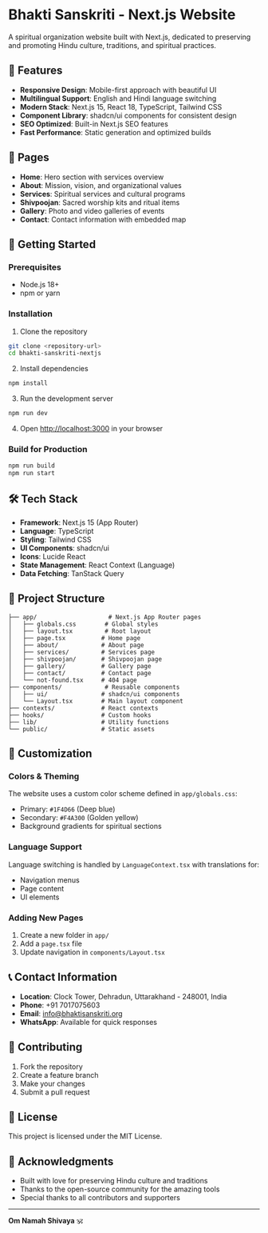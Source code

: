 # Bhakti Sanskriti - Next.js Website

A spiritual organization website built with Next.js, dedicated to preserving and promoting Hindu culture, traditions, and spiritual practices.

## 🌟 Features

- **Responsive Design**: Mobile-first approach with beautiful UI
- **Multilingual Support**: English and Hindi language switching
- **Modern Stack**: Next.js 15, React 18, TypeScript, Tailwind CSS
- **Component Library**: shadcn/ui components for consistent design
- **SEO Optimized**: Built-in Next.js SEO features
- **Fast Performance**: Static generation and optimized builds

## 📱 Pages

- **Home**: Hero section with services overview
- **About**: Mission, vision, and organizational values
- **Services**: Spiritual services and cultural programs
- **Shivpoojan**: Sacred worship kits and ritual items
- **Gallery**: Photo and video galleries of events
- **Contact**: Contact information with embedded map

## 🚀 Getting Started

### Prerequisites

- Node.js 18+ 
- npm or yarn

### Installation

1. Clone the repository
```bash
git clone <repository-url>
cd bhakti-sanskriti-nextjs
```

2. Install dependencies
```bash
npm install
```

3. Run the development server
```bash
npm run dev
```

4. Open [http://localhost:3000](http://localhost:3000) in your browser

### Build for Production

```bash
npm run build
npm run start
```

## 🛠 Tech Stack

- **Framework**: Next.js 15 (App Router)
- **Language**: TypeScript
- **Styling**: Tailwind CSS
- **UI Components**: shadcn/ui
- **Icons**: Lucide React
- **State Management**: React Context (Language)
- **Data Fetching**: TanStack Query

## 📁 Project Structure

```
├── app/                    # Next.js App Router pages
│   ├── globals.css        # Global styles
│   ├── layout.tsx         # Root layout
│   ├── page.tsx          # Home page
│   ├── about/            # About page
│   ├── services/         # Services page
│   ├── shivpoojan/       # Shivpoojan page
│   ├── gallery/          # Gallery page
│   ├── contact/          # Contact page
│   └── not-found.tsx     # 404 page
├── components/            # Reusable components
│   ├── ui/               # shadcn/ui components
│   └── Layout.tsx        # Main layout component
├── contexts/             # React contexts
├── hooks/                # Custom hooks
├── lib/                  # Utility functions
└── public/               # Static assets
```

## 🎨 Customization

### Colors & Theming

The website uses a custom color scheme defined in `app/globals.css`:
- Primary: `#1F4D66` (Deep blue)
- Secondary: `#F4A300` (Golden yellow)
- Background gradients for spiritual sections

### Language Support

Language switching is handled by `LanguageContext.tsx` with translations for:
- Navigation menus
- Page content
- UI elements

### Adding New Pages

1. Create a new folder in `app/`
2. Add a `page.tsx` file
3. Update navigation in `components/Layout.tsx`

## 📞 Contact Information

- **Location**: Clock Tower, Dehradun, Uttarakhand - 248001, India
- **Phone**: +91 7017075603
- **Email**: info@bhaktisanskriti.org
- **WhatsApp**: Available for quick responses

## 🤝 Contributing

1. Fork the repository
2. Create a feature branch
3. Make your changes
4. Submit a pull request

## 📄 License

This project is licensed under the MIT License.

## 🙏 Acknowledgments

- Built with love for preserving Hindu culture and traditions
- Thanks to the open-source community for the amazing tools
- Special thanks to all contributors and supporters

---

**Om Namah Shivaya** 🕉️